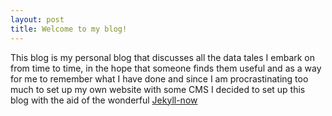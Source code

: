 ```yaml
---
layout: post
title: Welcome to my blog!
---
```


This blog is my personal blog that discusses all the data tales I embark on from time to time, in the hope that someone finds them useful and as a way for me to remember what I have done and since I am procrastinating too much to set up my own website with some CMS I decided to set up this blog with the aid of the wonderful [Jekyll-now](https://github.com/barryclark/jekyll-now)
